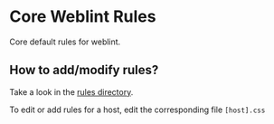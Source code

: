 # Core Weblint Rules

Core default rules for weblint.

## How to add/modify rules?

Take a look in the [rules directory](https://github.com/weblintio/core-rules/tree/master/rules).

To edit or add rules for a host, edit the corresponding file `[host].css`

